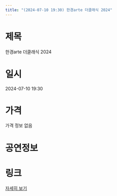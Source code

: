 ```yaml
---
title: "(2024-07-10 19:30) 한경arte 더클래식 2024"
---
```


# 제목
한경arte 더클래식 2024

# 일시
2024-07-10 19:30

# 가격
가격 정보 없음

# 공연정보
  
  


# 링크
[자세히 보기](https://www.sac.or.kr/site/main/show/show_view?SN=62290 "https://www.sac.or.kr/site/main/show/show_view?SN=62290")
